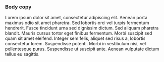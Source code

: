 ### Body copy

Lorem ipsum dolor sit amet, consectetur adipiscing elit. Aenean porta maximus odio sit amet pharetra. 
Sed lobortis orci vel turpis fermentum hendrerit. Fusce tincidunt urna sed dignissim dictum. 
Sed aliquam pharetra blandit. Mauris cursus tortor eget finibus fermentum. 
Morbi suscipit sed quam sit amet eleifend. Integer sem felis, aliquet sed risus a, lobortis consectetur lorem. Suspendisse potenti. 
Morbi in vestibulum nisi, vel pellentesque purus. 
Suspendisse ut suscipit ante. Aenean vulputate dictum tellus eu sagittis.
